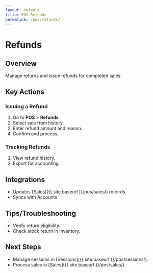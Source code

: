 ```yaml
---
layout: default
title: POS Refunds
permalink: /pos/refunds/
---
```


# Refunds

## Overview
Manage returns and issue refunds for completed sales.

## Key Actions

### Issuing a Refund
1. Go to **POS** > **Refunds**.
2. Select sale from history.
3. Enter refund amount and reason.
4. Confirm and process.

### Tracking Refunds
1. View refund history.
2. Export for accounting.

## Integrations
- Updates [Sales]({{ site.baseurl }}/pos/sales/) records.
- Syncs with Accounts.

## Tips/Troubleshooting
- Verify return eligibility.
- Check stock return in Inventory.

## Next Steps
- Manage sessions in [Sessions]({{ site.baseurl }}/pos/sessions/).
- Process sales in [Sales]({{ site.baseurl }}/pos/sales/).
